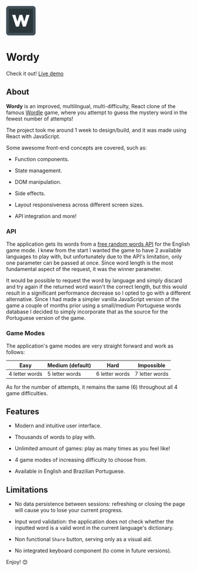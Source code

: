<img src="https://github.com/rcdvgn/Wordy/blob/main/src/assets/favicon/favicon.png?raw=true" alt="Wordy Logo" width= "80" />

# Wordy

Check it out! [Live demo](https://wordy-tawny.vercel.app/)

## About

**Wordy** is an improved, multilingual, multi-difficulty, React clone of the famous [Wordle](https://www.nytimes.com/games/wordle/index.html) game, where you attempt to guess the mystery word in the fewest number of attempts!

The project took me around 1 week to design/build, and it was made using React with JavaScript.

Some awesome front-end concepts are covered, such as:
- Function components.

- State management.

- DOM manipulation.

- Side effects.

- Layout responsiveness across different screen sizes.

- API integration and more!

### API

The application gets its words from a [free random words API](http://random-word-api.herokuapp.com/home) for the English game mode. I knew from the start I wanted the game to have 2 available languages to play with, but unfortunately due to the API's limitation, only one parameter can be passed at once. Since word length is the most fundamental aspect of the request, it was the winner parameter. 

It would be possible to request the word by language and simply discard and try again if the returned word wasn't the correct length, but this would result in a significant performance decrease so I opted to go with a different alternative. Since I had made a simpler vanilla JavaScript version of the game a couple of months prior using a small/medium Portuguese words database I decided to simply incorporate that as the source for the Portuguese version of the game.

### Game Modes

The application's game modes are very straight forward and work as follows:

| Easy | Medium (default) | Hard | Impossible |
| -------- | -------- | -------- | -------- |
| 4 letter words | 5 letter words | 6 letter words | 7 letter words |

As for the number of attempts, it remains the same (6) throughout all 4 game difficulties.

## Features

- Modern and intuitive user interface.

- Thousands of words to play with.

- Unlimited amount of games: play as many times as you feel like! 

- 4 game modes of increasing difficulty to choose from.

- Available in English and Brazilian Portuguese.

## Limitations

- No data persistence between sessions: refreshing or closing the page will cause you to lose your current progress.

- Input word validation: the application does not check whether the inputted word is a valid word in the current language's dictionary.

- Non functional `Share` button, serving only as a visual aid.

- No integrated keyboard component (to come in future versions).

Enjoy! 😊
